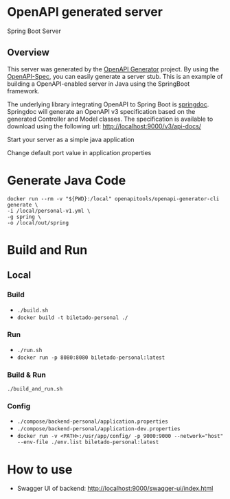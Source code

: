 # OpenAPI generated server

Spring Boot Server

## Overview
This server was generated by the [OpenAPI Generator](https://openapi-generator.tech) project.
By using the [OpenAPI-Spec](https://openapis.org), you can easily generate a server stub.
This is an example of building a OpenAPI-enabled server in Java using the SpringBoot framework.


The underlying library integrating OpenAPI to Spring Boot is [springdoc](https://springdoc.org).
Springdoc will generate an OpenAPI v3 specification based on the generated Controller and Model classes.
The specification is available to download using the following url:
<http://localhost:9000/v3/api-docs/>

Start your server as a simple java application

Change default port value in application.properties

# Generate Java Code
```
docker run --rm -v "${PWD}:/local" openapitools/openapi-generator-cli generate \
-i /local/personal-v1.yml \
-g spring \
-o /local/out/spring
```

# Build and Run

## Local

### Build
* `./build.sh`
* `docker build -t biletado-personal ./`

### Run
* `./run.sh`
* `docker run -p 8080:8080 biletado-personal:latest`

### Build & Run
`./build_and_run.sh`

### Config
* `./compose/backend-personal/application.properties`
* `./compose/backend-personal/application-dev.properties`
* `docker run -v <PATH>:/usr/app/config/ -p 9000:9000 --network="host" --env-file ./env.list biletado-personal:latest`

# How to use
* Swagger UI of backend: <http://localhost:9000/swagger-ui/index.html>


